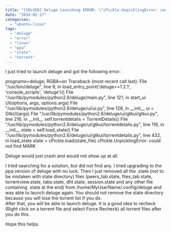 ```yaml
---
title: "[SOLVED] Deluge Launching ERROR: \"cPickle.UnpicklingError: could not find MARK\""
date: "2010-02-27"
categories: 
  - "ubuntu-linux"
tags: 
  - "deluge"
  - "error"
  - "linux"
  - "ppa"
  - "state"
  - "torrent"
---
```


I just tried to launch deluge and got the following error:

progname=deluge; RGBA=on
Traceback (most recent call last):
  File "/usr/bin/deluge", line 9, in 
    load\_entry\_point('deluge==1.2.1', 'console\_scripts', 'deluge')()
  File "/usr/lib/pymodules/python2.6/deluge/main.py", line 121, in start\_ui
    UI(options, args, options.args)
  File "/usr/lib/pymodules/python2.6/deluge/ui/ui.py", line 128, in \_\_init\_\_
    ui = GtkUI(args)
  File "/usr/lib/pymodules/python2.6/deluge/ui/gtkui/gtkui.py", line 216, in \_\_init\_\_
    self.torrentdetails = TorrentDetails()
  File "/usr/lib/pymodules/python2.6/deluge/ui/gtkui/torrentdetails.py", line 116, in \_\_init\_\_
    state = self.load\_state()
  File "/usr/lib/pymodules/python2.6/deluge/ui/gtkui/torrentdetails.py", line 432, in load\_state
    state = cPickle.load(state\_file)
cPickle.UnpicklingError: could not find MARK

Deluge would just crash and would not show up at all.

I tried searching for a solution, but did not find any. I tried upgrading to the ppa version of deluge with no luck. Then I just removed all the .state (not to be mistaken with state directory) files (peers\_tab.state, files\_tab.state, torrentview.state, tabs.state, dht.state, session.state and any other file containing .state at the end) from /home/MyUserName/.config/deluge and was able to launch deluge again. You should not remove the state directory because you will lose the torrent list if you do.  
After that, you will be able to launch deluge. It is a good idea to recheck (Right click on a torrent file and select Force Recheck) all torrent files after you do this.

Hope this helps.
